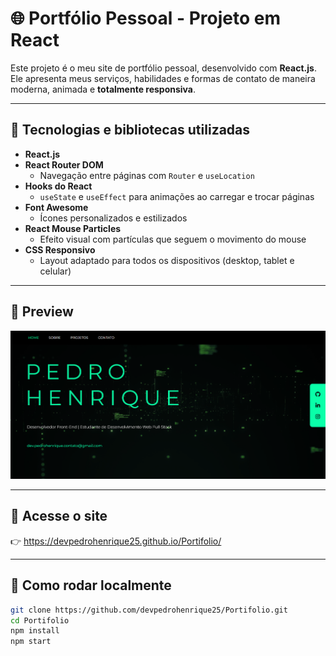# 🌐 Portfólio Pessoal - Projeto em React

Este projeto é o meu site de portfólio pessoal, desenvolvido com **React.js**. Ele apresenta meus serviços, habilidades e formas de contato de maneira moderna, animada e **totalmente responsiva**.

---

## 🚀 Tecnologias e bibliotecas utilizadas

- **React.js**
- **React Router DOM**
  - Navegação entre páginas com `Router` e `useLocation`
- **Hooks do React**
  - `useState` e `useEffect` para animações ao carregar e trocar páginas
- **Font Awesome**
  - Ícones personalizados e estilizados
- **React Mouse Particles**
  - Efeito visual com partículas que seguem o movimento do mouse
- **CSS Responsivo**
  - Layout adaptado para todos os dispositivos (desktop, tablet e celular)

---

## 📸 Preview
![Preview](./preview.png) 


---

## 🔗 Acesse o site

👉 https://devpedrohenrique25.github.io/Portifolio/

---

## 📁 Como rodar localmente

```bash
git clone https://github.com/devpedrohenrique25/Portifolio.git
cd Portifolio
npm install
npm start
